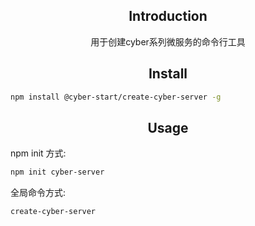<h2 align="center">Introduction</h2>
<div align="center">用于创建cyber系列微服务的命令行工具</div>
<h2 align="center">Install</h2>

```bash
npm install @cyber-start/create-cyber-server -g
```

<h2 align="center">Usage</h2>

npm init 方式:
```bash
npm init cyber-server
```

全局命令方式:
```bash
create-cyber-server
```